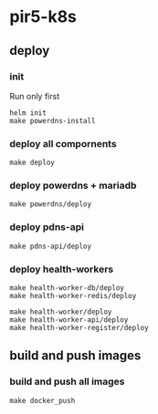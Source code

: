 # pir5-k8s

## deploy

### init

Run only first

```
helm init
make powerdns-install
```

### deploy all compornents

```
make deploy
```

### deploy powerdns + mariadb

```
make powerdns/deploy
```

### deploy pdns-api

```
make pdns-api/deploy
```

### deploy health-workers

```
make health-worker-db/deploy
make health-worker-redis/deploy

make health-worker/deploy
make health-worker-api/deploy
make health-worker-register/deploy
```

## build and push images

### build and push all images

```
make docker_push
```

